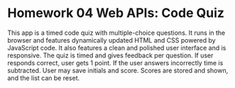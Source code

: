 # Homework 04 Web APIs: Code Quiz

This app is a timed code quiz with multiple-choice questions. It runs in the browser and features dynamically updated HTML and CSS powered by JavaScript code. It also features a clean and polished user interface and is responsive. The quiz is timed and gives feedback per question. If user responds correct, user gets 1 point. If the user answers incorrectly time is subtracted. User may save initials and score. Scores are stored and shown, and the list can be reset.